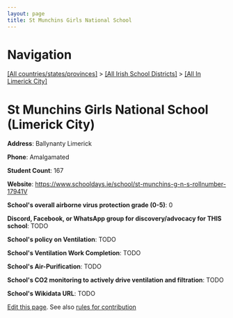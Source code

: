```yaml
---
layout: page
title: St Munchins Girls National School
---
```

# Navigation

[[All countries/states/provinces]](../../..) > [[All Irish School Districts]](../..) > [[All In Limerick City]](..)

# St Munchins Girls National School (Limerick City)

**Address**: Ballynanty Limerick

**Phone**: Amalgamated

**Student Count**: 167

**Website**: <https://www.schooldays.ie/school/st-munchins-g-n-s-rollnumber-17941V>

**School's overall airborne virus protection grade (0-5)**: 0

**Discord, Facebook, or WhatsApp group for discovery/advocacy for THIS school**: TODO

**School's policy on Ventilation**: TODO

**School's Ventilation Work Completion**: TODO

**School's Air-Purification**: TODO

**School's CO2 monitoring to actively drive ventilation and filtration**: TODO

**School's Wikidata URL**: TODO


[Edit this page](https://github.com/ventilate-schools/Ireland/edit/main/./Limerick_City/St_Munchins_Girls_National_School.md). See also [rules for contribution](../../../contribution-rules/)